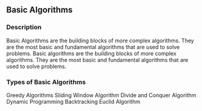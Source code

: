 ## Basic Algorithms

### Description

Basic Algorithms are the building blocks of more complex algorithms. They are the most basic and fundamental algorithms that are used to solve problems. Basic algorithms are the building blocks of more complex algorithms. They are the most basic and fundamental algorithms that are used to solve problems.

### Types of Basic Algorithms

Greedy Algorithms
Sliding Window Algorithm
Divide and Conquer Algorithm
Dynamic Programming
Backtracking
Euclid Algorithm
